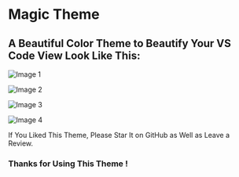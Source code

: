 # Magic Theme
## A Beautiful Color Theme to Beautify Your VS Code View Look Like This:


![Image 1](https://res.cloudinary.com/daoz5ps0c/image/upload/v1658005941/Screenshot_8_zviswj.png)

![Image 2](https://res.cloudinary.com/daoz5ps0c/image/upload/v1658102537/Screenshot_13_olhkmr.png)

![Image 3](https://res.cloudinary.com/daoz5ps0c/image/upload/v1658005935/Screenshot_7_q7skr0.png)


![Image 4](https://res.cloudinary.com/daoz5ps0c/image/upload/v1658102460/Screenshot_14_ephohh.png)

If You Liked This Theme, Please Star It on GitHub as Well as Leave a Review.

### Thanks for Using This Theme !